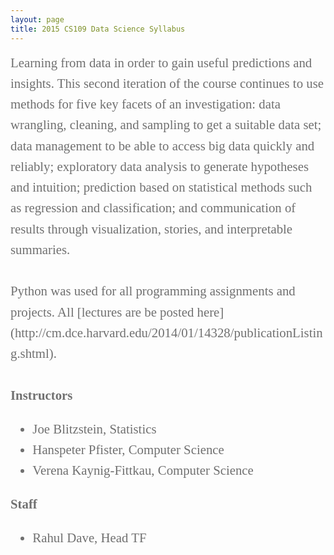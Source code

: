 ```yaml
---
layout: page
title: 2015 CS109 Data Science Syllabus
---
```




<div style="font-family:Karla; font-size:1.3rem; color:#707070;line-height:1.6;">
Learning from data in order to gain useful predictions and insights. This second iteration of the course continues to use methods for five key facets of an investigation: data wrangling, cleaning, and sampling to get a suitable data set; data management to be able to access big data quickly and reliably; exploratory data analysis to generate hypotheses and intuition; prediction based on statistical methods such as regression and classification; and communication of results through visualization, stories, and interpretable summaries.
 <br> <br> 
  Python was used for all programming assignments and projects. All [lectures are be posted here](http://cm.dce.harvard.edu/2014/01/14328/publicationListing.shtml).
<br> <br> 
  <b>Instructors</b>

 <ul  style="font-family:Karla; font-size:1.3rem; color:#707070;line-height:1.6;"> 
<li  style="font-family:Karla; font-size:1.3rem; color:#707070;line-height:1.6;"> 
    Joe Blitzstein, Statistics</li>
<li  style="font-family:Karla; font-size:1.3rem; color:#707070;line-height:1.6;"> Hanspeter Pfister, Computer Science</li>
<li  style="font-family:Karla; font-size:1.3rem; color:#707070;line-height:1.6;"> Verena Kaynig-Fittkau, Computer Science</li>
  </ul>
  <b>Staff</b>
  <ul>
<li  style="font-family:Karla; font-size:1.3rem; color:#707070;line-height:1.6;">  Rahul Dave, Head TF</li>
  </ul>


